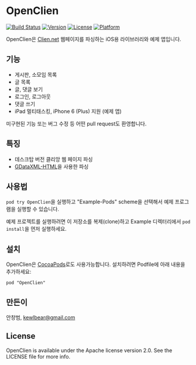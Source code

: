 # OpenClien

[![Build Status](https://travis-ci.org/kewlbear/OpenClien.svg?branch=master)](https://travis-ci.org/kewlbear/OpenClien)
[![Version](https://img.shields.io/cocoapods/v/OpenClien.svg?style=flat)](http://cocoadocs.org/docsets/OpenClien)
[![License](https://img.shields.io/cocoapods/l/OpenClien.svg?style=flat)](http://cocoadocs.org/docsets/OpenClien)
[![Platform](https://img.shields.io/cocoapods/p/OpenClien.svg?style=flat)](http://cocoadocs.org/docsets/OpenClien)

OpenClien은 [Clien.net](http://clien.net) 웹페이지를 파싱하는 iOS용 라이브러리와 예제 앱입니다.

## 기능

* 게시판, 소모임 목록
* 글 목록
* 글, 댓글 보기
* 로그인, 로그아웃
* 댓글 쓰기
* iPad 멀티태스킹, iPhone 6 (Plus) 지원 (예제 앱)

미구현된 기능 또는 버그 수정 등 어떤 pull request도 환영합니다.

## 특징

* 데스크탑 버전 클리앙 웹 페이지 파싱
* [GDataXML-HTML](http://github.com/graetzer/GDataXML-HTML)을 사용한 파싱

## 사용법

`pod try OpenClien`을 실행하고 "Example-Pods" scheme을 선택해서 예제 프로그램을 실행할 수 있습니다.

예제 프로젝트를 실행하려면 이 저장소를 복제(clone)하고 Example 디렉터리에서 `pod install`을 먼저 실행하세요.

## 설치

OpenClien은 [CocoaPods](http://cocoapods.org)로도 사용가능합니다. 설치하려면 Podfile에 아래 내용을 추가하세요:

    pod "OpenClien"

## 만든이

안창범, kewlbear@gmail.com

## License

OpenClien is available under the Apache license version 2.0. See the LICENSE file for more info.
